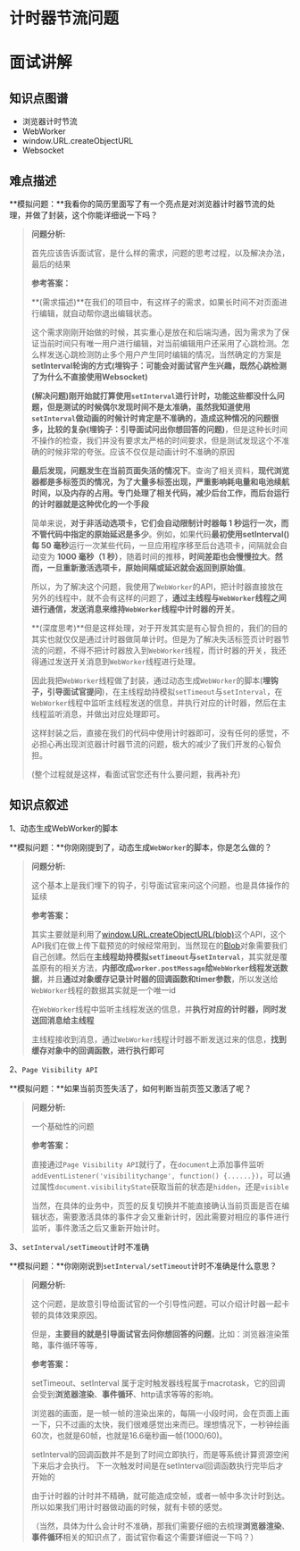 # 计时器节流问题

# 面试讲解

## 知识点图谱

- 浏览器计时节流
- WebWorker
- window.URL.createObjectURL
- Websocket

## 难点描述

**模拟问题：**我看你的简历里面写了有一个亮点是对浏览器计时器节流的处理，并做了封装，这个你能详细说一下吗？

> **问题分析:**
>
> 首先应该告诉面试官，是什么样的需求，问题的思考过程，以及解决办法，最后的结果
>
> **参考答案：**
>
> **(需求描述)**在我们的项目中，有这样子的需求，如果长时间不对页面进行编辑，就自动帮你退出编辑状态。
>
> 这个需求刚刚开始做的时候，其实重心是放在和后端沟通，因为需求为了保证当前时间只有唯一用户进行编辑，对当前编辑用户还采用了心跳检测。怎么样发送心跳检测防止多个用户产生同时编辑的情况，当然确定的方案是**setInterval轮询的方式(埋钩子：可能会对面试官产生兴趣，既然心跳检测了为什么不直接使用Websocket)**
>
> **(解决问题)**刚开始就打算使用`setInterval`进行计时，功能这些都没什么问题，但是测试的时候偶尔发现时间不是太准确，虽然我知道**使用`setInterval`做动画的时候计时肯定是不准确的，造成这种情况的问题很多，比较的复杂(埋钩子：引导面试问出你想回答的问题)**，但是这种长时间不操作的检查，我们并没有要求太严格的时间要求，但是测试发现这个不准确的时候非常的夸张。应该不仅仅是动画计时不准确的原因
>
> **最后发现，问题发生在当前页面失活的情况下**。查询了相关资料，**现代浏览器都是多标签页的情况，为了大量多标签出现，严重影响耗电量和电池续航时间，以及内存的占用。专门处理了相关代码，减少后台工作，而后台运行的计时器就是这种优化的一个手段**
>
> 简单来说，**对于非活动选项卡，它们会自动限制计时器每 1 秒运行一次，而不管代码中指定的原始延迟是多少**。例如，如果代码**最初使用setInterval()每 50 毫秒**运行一次某些代码，一旦应用程序移至后台选项卡，间隔就会自动变为 **1000 毫秒（1 秒）**，随着时间的推移，**时间差距也会慢慢拉大**。**然而，一旦重新激活选项卡，原始间隔或延迟就会返回到原始值**。
>
> 所以，为了解决这个问题，我使用了`WebWorker`的API，把计时器直接放在另外的线程中，就不会有这样的问题了，**通过主线程与`WebWorker`线程之间进行通信，发送消息来维持`WebWorker`线程中计时器的开关**。
>
> **(深度思考)**但是这样处理，对于开发其实是有心智负担的，我们的目的其实也就仅仅是通过计时器做简单计时。但是为了解决失活标签页计时器节流的问题，不得不把计时器放入到`WebWorker`线程，而计时器的开关，我还得通过发送开关消息到`WebWorker`线程进行处理。
>
> 因此我把`WebWorker`线程做了封装，通过动态生成`WebWorker`的脚本(**埋钩子，引导面试官提问**)，在主线程劫持模拟`setTimeout`与`setInterval`，在`WebWorker`线程中监听主线程发送的信息，并执行对应的计时器，然后在主线程监听消息，并做出对应处理即可。
>
> 这样封装之后，直接在我们的代码中使用计时器即可，没有任何的感觉，不必担心再出现浏览器计时器节流的问题，极大的减少了我们开发的心智负担。
>
> (整个过程就是这样，看面试官您还有什么要问题，我再补充)

## 知识点叙述

1、动态生成WebWorker的脚本

**模拟问题：**你刚刚提到了，动态生成`WebWorker`的脚本，你是怎么做的？

> **问题分析:**
>
> 这个基本上是我们埋下的钩子，引导面试官来问这个问题，也是具体操作的延续
>
> **参考答案：**
>
> 其实主要就是利用了[window.URL.createObjectURL(blob)](https://developer.mozilla.org/zh-CN/docs/Web/API/URL/createObjectURL_static)这个API，这个API我们在做上传下载预览的时候经常用到，当然现在的[Blob](https://developer.mozilla.org/zh-CN/docs/Web/API/Blob)对象需要我们自己创建。然后在**主线程劫持模拟`setTimeout`与`setInterval`**，其实就是覆盖原有的相关方法，**内部改成`worker.postMessage`给`WebWorker`线程发送数据**，并且**通过对象缓存记录计时器的回调函数和timer参数**，所以发送给`WebWorker`线程的数据其实就是一个唯一id
>
> 在`WebWorker`线程中监听主线程发送的信息，并**执行对应的计时器，同时发送回消息给主线程**
>
> 主线程接收到消息，通过`WebWorker`线程计时器不断发送过来的信息，**找到缓存对象中的回调函数，进行执行即可**

2、`Page Visibility API` 

**模拟问题：**如果当前页签失活了，如何判断当前页签又激活了呢？

> **问题分析:**
>
> 一个基础性的问题
>
> **参考答案：**
>
> 直接通过`Page Visibility API`就行了，在`document`上添加事件监听`addEventListener('visibilitychange', function() {......})`，可以通过属性`document.visibilityState`获取当前的状态是`hidden`，还是`visible`
>
> 当然，在具体的业务中，页签的反复切换并不能直接确认当前页面是否在编辑状态，需要激活具体的事件才会又重新计时，因此需要对相应的事件进行监听，事件激活之后又重新开始计时。

3、`setInterval/setTimeout`计时不准确

**模拟问题：**你刚刚说到`setInterval/setTimeout`计时不准确是什么意思？

> **问题分析:**
>
> 这个问题，是故意引导给面试官的一个引导性问题，可以介绍计时器一起卡顿的具体效果原因。
>
> 但是，**主要目的就是引导面试官去问你想回答的问题**，比如：浏览器渲染策略，事件循环等等，
>
> **参考答案：**
>
> setTimeout、setInterval 属于定时触发器线程属于macrotask，它的回调会受到**浏览器渲染**、**事件循环**、http请求等等的影响。
>
> 浏览器的画面，是一帧一帧的渲染出来的，每隔一小段时间，会在页面上画一下，只不过画的太快，我们很难感觉出来而已。理想情况下，一秒钟绘画60次，也就是60帧，也就是16.6毫秒画一帧(1000/60)。
>
> setInterval的回调函数并不是到了时间立即执行，而是等系统计算资源空闲下来后才会执行。 下一次触发时间是在setInterval回调函数执行完毕后才开始的
>
> 由于计时器的计时并不精确，就可能造成空帧，或者一帧中多次计时到达。所以如果我们用计时器做动画的时候，就有卡顿的感觉。
>
> （当然，具体为什么会计时不准确，那我们需要仔细的去梳理**浏览器渲染**、**事件循环**相关的知识点了，面试官你看这个需要详细说一下吗？）
